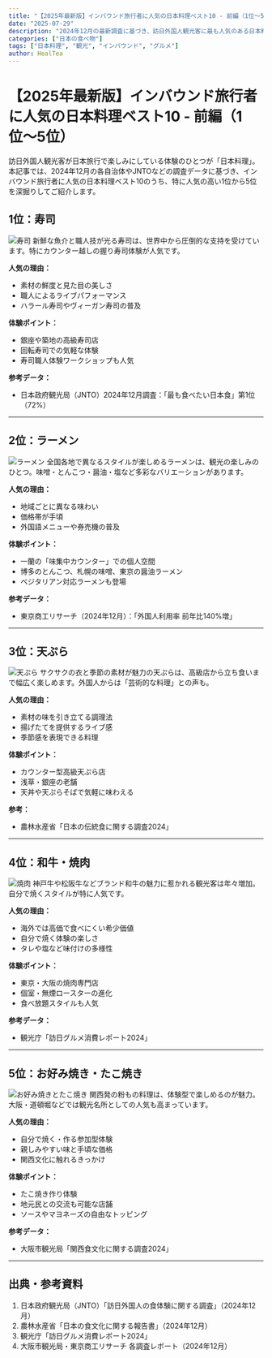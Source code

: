 ```yaml
---
title: "【2025年最新版】インバウンド旅行者に人気の日本料理ベスト10 - 前編（1位〜5位）"
date: "2025-07-29"
description: "2024年12月の最新調査に基づき、訪日外国人観光客に最も人気のある日本料理トップ10のうち、1位から5位を詳しく紹介。寿司、ラーメン、天ぷらなど、日本の味の魅力を深掘り解説。"
categories: ["日本の食べ物"]
tags: ["日本料理", "観光", "インバウンド", "グルメ"]
author: HealTea
---
```


# 【2025年最新版】インバウンド旅行者に人気の日本料理ベスト10 - 前編（1位〜5位）

訪日外国人観光客が日本旅行で楽しみにしている体験のひとつが「日本料理」。本記事では、2024年12月の各自治体やJNTOなどの調査データに基づき、インバウンド旅行者に人気の日本料理ベスト10のうち、特に人気の高い1位から5位を深掘りしてご紹介します。

## 1位：寿司

![寿司](/blog/sushi.jpg)
新鮮な魚介と職人技が光る寿司は、世界中から圧倒的な支持を受けています。特にカウンター越しの握り寿司体験が人気です。

**人気の理由：**

* 素材の鮮度と見た目の美しさ
* 職人によるライブパフォーマンス
* ハラール寿司やヴィーガン寿司の普及

**体験ポイント：**

* 銀座や築地の高級寿司店
* 回転寿司での気軽な体験
* 寿司職人体験ワークショップも人気

**参考データ：**

* 日本政府観光局（JNTO）2024年12月調査：「最も食べたい日本食」第1位（72%）

---

## 2位：ラーメン

![ラーメン](/blog/ramen.jpg)
全国各地で異なるスタイルが楽しめるラーメンは、観光の楽しみのひとつ。味噌・とんこつ・醤油・塩など多彩なバリエーションがあります。

**人気の理由：**

* 地域ごとに異なる味わい
* 価格帯が手頃
* 外国語メニューや券売機の普及

**体験ポイント：**

* 一蘭の「味集中カウンター」での個人空間
* 博多のとんこつ、札幌の味噌、東京の醤油ラーメン
* ベジタリアン対応ラーメンも登場

**参考データ：**

* 東京商工リサーチ（2024年12月）：「外国人利用率 前年比140%増」

---

## 3位：天ぷら

![天ぷら](/blog/tempura.jpg)
サクサクの衣と季節の素材が魅力の天ぷらは、高級店から立ち食いまで幅広く楽しめます。外国人からは「芸術的な料理」との声も。

**人気の理由：**

* 素材の味を引き立てる調理法
* 揚げたてを提供するライブ感
* 季節感を表現できる料理

**体験ポイント：**

* カウンター型高級天ぷら店
* 浅草・銀座の老舗
* 天丼や天ぷらそばで気軽に味わえる

**参考：**

* 農林水産省「日本の伝統食に関する調査2024」

---

## 4位：和牛・焼肉

![焼肉](/blog/yakiniku.jpg)
神戸牛や松阪牛などブランド和牛の魅力に惹かれる観光客は年々増加。自分で焼くスタイルが特に人気です。

**人気の理由：**

* 海外では高価で食べにくい希少価値
* 自分で焼く体験の楽しさ
* タレや塩など味付けの多様性

**体験ポイント：**

* 東京・大阪の焼肉専門店
* 個室・無煙ロースターの進化
* 食べ放題スタイルも人気

**参考データ：**

* 観光庁「訪日グルメ消費レポート2024」

---

## 5位：お好み焼き・たこ焼き

![お好み焼きとたこ焼き](/blog/okonomiyaki.jpg)
関西発の粉もの料理は、体験型で楽しめるのが魅力。大阪・道頓堀などでは観光名所としての人気も高まっています。

**人気の理由：**

* 自分で焼く・作る参加型体験
* 親しみやすい味と手頃な価格
* 関西文化に触れるきっかけ

**体験ポイント：**

* たこ焼き作り体験
* 地元民との交流も可能な店舗
* ソースやマヨネーズの自由なトッピング

**参考データ：**

* 大阪市観光局「関西食文化に関する調査2024」

---

## 出典・参考資料

1. 日本政府観光局（JNTO）「訪日外国人の食体験に関する調査」（2024年12月）
2. 農林水産省「日本の食文化に関する報告書」（2024年12月）
3. 観光庁「訪日グルメ消費レポート2024」
4. 大阪市観光局・東京商工リサーチ 各調査レポート（2024年12月）
